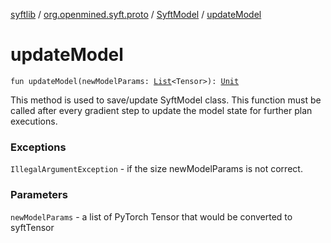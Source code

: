 [syftlib](../../index.md) / [org.openmined.syft.proto](../index.md) / [SyftModel](index.md) / [updateModel](./update-model.md)

# updateModel

`fun updateModel(newModelParams: `[`List`](https://kotlinlang.org/api/latest/jvm/stdlib/kotlin.collections/-list/index.html)`<Tensor>): `[`Unit`](https://kotlinlang.org/api/latest/jvm/stdlib/kotlin/-unit/index.html)

This method is used to save/update SyftModel class.
This function must be called after every gradient step to update the model state for further plan executions.

### Exceptions

`IllegalArgumentException` - if the size newModelParams is not correct.

### Parameters

`newModelParams` - a list of PyTorch Tensor that would be converted to syftTensor